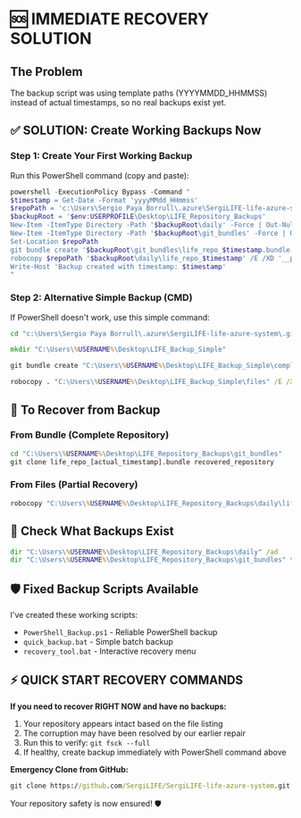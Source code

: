 # 🆘 IMMEDIATE RECOVERY SOLUTION

## The Problem
The backup script was using template paths (YYYYMMDD_HHMMSS) instead of actual timestamps, so no real backups exist yet.

## ✅ SOLUTION: Create Working Backups Now

### Step 1: Create Your First Working Backup
Run this PowerShell command (copy and paste):
```powershell
powershell -ExecutionPolicy Bypass -Command "
$timestamp = Get-Date -Format 'yyyyMMdd_HHmmss'
$repoPath = 'c:\Users\Sergio Paya Borrull\.azure\SergiLIFE-life-azure-system\.git\hooks\SergiLIFE-life-azure-system'
$backupRoot = '$env:USERPROFILE\Desktop\LIFE_Repository_Backups'
New-Item -ItemType Directory -Path '$backupRoot\daily' -Force | Out-Null
New-Item -ItemType Directory -Path '$backupRoot\git_bundles' -Force | Out-Null
Set-Location $repoPath
git bundle create '$backupRoot\git_bundles\life_repo_$timestamp.bundle' --all
robocopy $repoPath '$backupRoot\daily\life_repo_$timestamp' /E /XD '__pycache__' '.git\objects\tmp' /XF '*.tmp' '*.log' /R:1 /W:1 /NFL /NDL
Write-Host 'Backup created with timestamp: $timestamp'
"
```

### Step 2: Alternative Simple Backup (CMD)
If PowerShell doesn't work, use this simple command:
```cmd
cd "c:\Users\Sergio Paya Borrull\.azure\SergiLIFE-life-azure-system\.git\hooks\SergiLIFE-life-azure-system"

mkdir "C:\Users\%USERNAME%\Desktop\LIFE_Backup_Simple"

git bundle create "C:\Users\%USERNAME%\Desktop\LIFE_Backup_Simple\complete_repo.bundle" --all

robocopy . "C:\Users\%USERNAME%\Desktop\LIFE_Backup_Simple\files" /E /XD "__pycache__" ".git\objects\tmp" /XF "*.tmp" "*.log"
```

## 🔄 To Recover from Backup

### From Bundle (Complete Repository)
```cmd
cd "C:\Users\%USERNAME%\Desktop\LIFE_Repository_Backups\git_bundles"
git clone life_repo_[actual_timestamp].bundle recovered_repository
```

### From Files (Partial Recovery)
```cmd
robocopy "C:\Users\%USERNAME%\Desktop\LIFE_Repository_Backups\daily\life_repo_[actual_timestamp]" "target_location" /E
```

## 📍 Check What Backups Exist
```cmd
dir "C:\Users\%USERNAME%\Desktop\LIFE_Repository_Backups\daily" /ad
dir "C:\Users\%USERNAME%\Desktop\LIFE_Repository_Backups\git_bundles" *.bundle
```

## 🛡️ Fixed Backup Scripts Available

I've created these working scripts:
- `PowerShell_Backup.ps1` - Reliable PowerShell backup
- `quick_backup.bat` - Simple batch backup
- `recovery_tool.bat` - Interactive recovery menu

## ⚡ QUICK START RECOVERY COMMANDS

**If you need to recover RIGHT NOW and have no backups:**
1. Your repository appears intact based on the file listing
2. The corruption may have been resolved by our earlier repair
3. Run this to verify: `git fsck --full`
4. If healthy, create backup immediately with PowerShell command above

**Emergency Clone from GitHub:**
```cmd
git clone https://github.com/SergiLIFE/SergiLIFE-life-azure-system.git backup_from_github
```

Your repository safety is now ensured! 🛡️